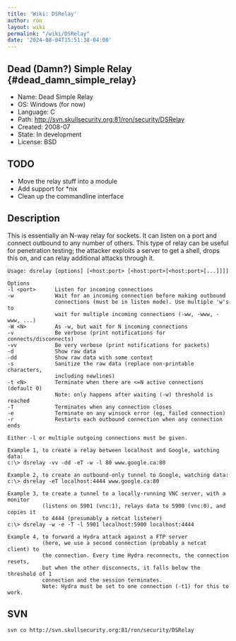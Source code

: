 ```yaml
---
title: 'Wiki: DSRelay'
author: ron
layout: wiki
permalink: "/wiki/DSRelay"
date: '2024-08-04T15:51:38-04:00'
---
```


## Dead (Damn?) Simple Relay {#dead_damn_simple_relay}

-   Name: Dead Simple Relay
-   OS: Windows (for now)
-   Language: C
-   Path: <http://svn.skullsecurity.org:81/ron/security/DSRelay>
-   Created: 2008-07
-   State: In development
-   License: BSD

## TODO

-   Move the relay stuff into a module
-   Add support for \*nix
-   Clean up the commandline interface

## Description

This is essentially an N-way relay for sockets. It can listen on a port and connect outbound to any number of others. This type of relay can be useful for penetration testing; the attacker exploits a server to get a shell, drops this on, and can relay additional attacks through it.

    Usage: dsrelay [options] [<host:port> [<host:port>[<host:port>[...]]]]

    Options
    -l <port>      Listen for incoming connections
    -w             Wait for an incoming connection before making outbound
                   connections (must be in listen mode). Use multiple 'w's to
                   wait for multiple incoming connections (-ww, -www, -www, ...)
    -W <N>         As -w, but wait for N incoming connections
    -v             Be verbose (print notifications for connects/disconnects)
    -vv            Be very verbose (print notifications for packets)
    -d             Show raw data
    -dd            Show raw data with some context
    -s             Sanitize the raw data (replace non-printable characters,
                   including newlines)
    -t <N>         Terminate when there are <=N active connections (default 0)
                   Note: only happens after waiting (-w) threshold is reached
    -T             Terminates when any connection closes
    -e             Terminate on any winsock error (eg, failed connection)
    -r             Restarts each outbound connection when any connection ends

    Either -l or multiple outgoing connections must be given.

    Example 1, to create a relay between localhost and Google, watching data:
    c:\> dsrelay -vv -dd -eT -w -l 80 www.google.ca:80

    Example 2, to create an outbound-only tunnel to Google, watching data:
    c:\> dsrelay -eT localhost:4444 www.google.ca:80

    Example 3, to create a tunnel to a locally-running VNC server, with a monitor
               (listens on 5901 (vnc:1), relays data to 5900 (vnc:0), and copies it
               to 4444 (presumably a netcat listener)
    c:\> dsrelay -w -e -T -l 5901 localhost:5900 localhost:4444

    Example 4, to forward a Hydra attack against a FTP server
               (here, we use a second connection (probably a netcat client) to
               the connection. Every time Hydra reconnects, the connection resets,
               but when the other disconnects, it falls below the threshold of 1
               connection and the session terminates.
               Note: Hydra must be set to one connection (-t1) for this to work.

## SVN

    svn co http://svn.skullsecurity.org:81/ron/security/DSRelay
